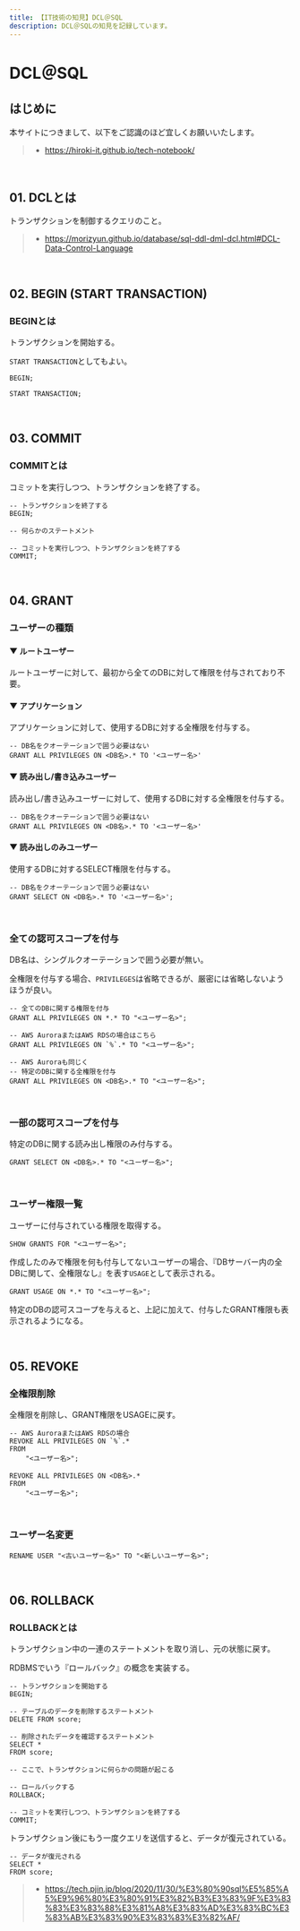 ```yaml
---
title: 【IT技術の知見】DCL＠SQL
description: DCL＠SQLの知見を記録しています。
---
```


# DCL＠SQL

## はじめに

本サイトにつきまして、以下をご認識のほど宜しくお願いいたします。

> - https://hiroki-it.github.io/tech-notebook/

<br>

## 01. DCLとは

トランザクションを制御するクエリのこと。

> - https://morizyun.github.io/database/sql-ddl-dml-dcl.html#DCL-Data-Control-Language

<br>

## 02. BEGIN (START TRANSACTION)

### BEGINとは

トランザクションを開始する。

`START TRANSACTION`としてもよい。

```mysql
BEGIN;
```

```mysql
START TRANSACTION;
```

<br>

## 03. COMMIT

### COMMITとは

コミットを実行しつつ、トランザクションを終了する。

```mysql
-- トランザクションを終了する
BEGIN;

-- 何らかのステートメント

-- コミットを実行しつつ、トランザクションを終了する
COMMIT;
```

<br>

## 04. GRANT

### ユーザーの種類

#### ▼ ルートユーザー

ルートユーザーに対して、最初から全てのDBに対して権限を付与されており不要。

#### ▼ アプリケーション

アプリケーションに対して、使用するDBに対する全権限を付与する。

```mysql
-- DB名をクオーテーションで囲う必要はない
GRANT ALL PRIVILEGES ON <DB名>.* TO '<ユーザー名>'
```

#### ▼ 読み出し/書き込みユーザー

読み出し/書き込みユーザーに対して、使用するDBに対する全権限を付与する。

```mysql
-- DB名をクオーテーションで囲う必要はない
GRANT ALL PRIVILEGES ON <DB名>.* TO '<ユーザー名>'
```

#### ▼ 読み出しのみユーザー

使用するDBに対するSELECT権限を付与する。

```mysql
-- DB名をクオーテーションで囲う必要はない
GRANT SELECT ON <DB名>.* TO '<ユーザー名>';
```

<br>

### 全ての認可スコープを付与

DB名は、シングルクオーテーションで囲う必要が無い。

全権限を付与する場合、`PRIVILEGES`は省略できるが、厳密には省略しないようほうが良い。

```mysql
-- 全てのDBに関する権限を付与
GRANT ALL PRIVILEGES ON *.* TO "<ユーザー名>";

-- AWS AuroraまたはAWS RDSの場合はこちら
GRANT ALL PRIVILEGES ON `%`.* TO "<ユーザー名>";
```

```mysql
-- AWS Auroraも同じく
-- 特定のDBに関する全権限を付与
GRANT ALL PRIVILEGES ON <DB名>.* TO "<ユーザー名>";
```

<br>

### 一部の認可スコープを付与

特定のDBに関する読み出し権限のみ付与する。

```mysql
GRANT SELECT ON <DB名>.* TO "<ユーザー名>";
```

<br>

### ユーザー権限一覧

ユーザーに付与されている権限を取得する。

```mysql
SHOW GRANTS FOR "<ユーザー名>";
```

作成したのみで権限を何も付与してないユーザーの場合、『DBサーバー内の全DBに関して、全権限なし』を表す`USAGE`として表示される。

```mysql
GRANT USAGE ON *.* TO "<ユーザー名>";
```

特定のDBの認可スコープを与えると、上記に加えて、付与したGRANT権限も表示されるようになる。

<br>

## 05. REVOKE

### 全権限削除

全権限を削除し、GRANT権限をUSAGEに戻す。

```mysql
-- AWS AuroraまたはAWS RDSの場合
REVOKE ALL PRIVILEGES ON `%`.*
FROM
    "<ユーザー名>";

REVOKE ALL PRIVILEGES ON <DB名>.*
FROM
    "<ユーザー名>";
```

<br>

### ユーザー名変更

```mysql
RENAME USER "<古いユーザー名>" TO "<新しいユーザー名>";
```

<br>

## 06. ROLLBACK

### ROLLBACKとは

トランザクション中の一連のステートメントを取り消し、元の状態に戻す。

RDBMSでいう『ロールバック』の概念を実装する。

```mysql
-- トランザクションを開始する
BEGIN;

-- テーブルのデータを削除するステートメント
DELETE FROM score;

-- 削除されたデータを確認するステートメント
SELECT *
FROM score;

-- ここで、トランザクションに何らかの問題が起こる

-- ロールバックする
ROLLBACK;

-- コミットを実行しつつ、トランザクションを終了する
COMMIT;
```

トランザクション後にもう一度クエリを送信すると、データが復元されている。

```mysql
-- データが復元される
SELECT *
FROM score;
```

> - https://tech.pjin.jp/blog/2020/11/30/%E3%80%90sql%E5%85%A5%E9%96%80%E3%80%91%E3%82%B3%E3%83%9F%E3%83%83%E3%83%88%E3%81%A8%E3%83%AD%E3%83%BC%E3%83%AB%E3%83%90%E3%83%83%E3%82%AF/

<br>
